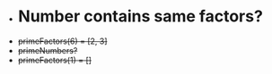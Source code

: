 - # Number contains same factors?
- ~~primeFactors(6) = [2, 3]~~
- ~~primeNumbers?~~
- ~~primeFactors(1) = []~~
